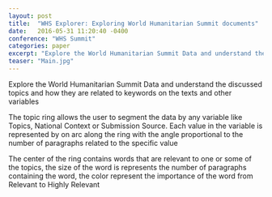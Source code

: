 ```yaml
---
layout: post
title:  "WHS Explorer: Exploring World Humanitarian Summit documents"
date:   2016-05-31 11:20:40 -0400
conference: "WHS Summit"
categories: paper
excerpt: "Explore the World Humanitarian Summit Data and understand the discussed topics and how they are related to keywords on the texts and other variables"
teaser: "Main.jpg"
---
```


Explore the World Humanitarian Summit Data and understand the discussed topics and how they are related to keywords on the texts and other variables

The topic ring allows the user to segment the data by any variable like Topics, National Context or Submission Source. Each value in the variable is represented by on arc along the ring with the angle proportional to the number of paragraphs related to the specific value

The center of the ring contains words that are relevant to one or some of the topics, the size of the word is represents the number of paragraphs containing the word, the color represent the importance of the word from Relevant to Highly Relevant
